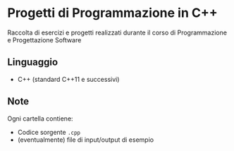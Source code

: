 # Progetti di Programmazione in C++

Raccolta di esercizi e progetti realizzati durante il corso di Programmazione e Progettazione Software

## Linguaggio

- C++ (standard C++11 e successivi)

## Note

Ogni cartella contiene:
- Codice sorgente `.cpp`
- (eventualmente) file di input/output di esempio
